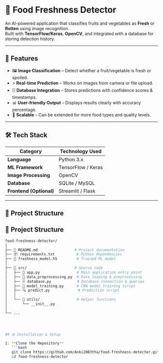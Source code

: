 # 🥦 Food Freshness Detector

An AI-powered application that classifies fruits and vegetables as **Fresh** or **Rotten** using image recognition.  
Built with **TensorFlow/Keras**, **OpenCV**, and integrated with a database for storing detection history.

---

## 📌 Features

- 🖼 **Image Classification** – Detect whether a fruit/vegetable is fresh or spoiled.
- ⚡ **Real-time Prediction** – Works on images from camera or file upload.
- 🗄 **Database Integration** – Stores predictions with confidence scores & timestamps.
- 📊 **User-friendly Output** – Displays results clearly with accuracy percentage.
- 🔄 **Scalable** – Can be extended for more food types and quality levels.

---

## 🛠 Tech Stack

| Category          | Technology Used |
|-------------------|-----------------|
| **Language**      | Python 3.x       |
| **ML Framework**  | TensorFlow / Keras |
| **Image Processing** | OpenCV         |
| **Database**      | SQLite / MySQL   |
| **Frontend (Optional)** | Streamlit / Flask |

---

## 📂 Project Structure
## 📂 Project Structure

```bash
food-freshness-detector/
│
├── 📄 README.md                 # Project documentation
├── 📦 requirements.txt          # Python dependencies
├── 🧠 freshness_model.h5         # Trained ML model
│
├── 📁 src/                      # Source code
│   ├── 🚀 app.py                 # Main application entry point
│   ├── 🧹 data_preprocessing.py  # Data loading & preprocessing
│   ├── 🗄 database.py            # Database connection & queries
│   ├── 🎯 model_training.py      # CNN model training script
│   ├── 🔍 predict.py             # Prediction script
│   │
│   └── 📂 utils/                 # Helper functions
│       └── __init__.py
│
└── ...




## ⚙ Installation & Setup

1. **Clone the Repository**
   ```bash
   git clone https://github.com/Anki2003tha/food-freshness-detector.git
   cd food-freshness-detector


